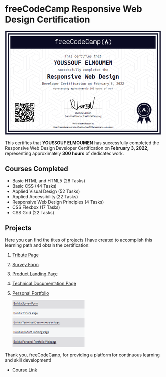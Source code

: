 # freeCodeCamp Responsive Web Design Certification

![freeCodeCamp Responsive Web Design Certification](img/web.PNG)

This certifies that **YOUSSOUF ELMOUMEN** has successfully completed the Responsive Web Design Developer Certification on **February 3, 2022,** representing approximately **300 hours** of dedicated work.

## Courses Completed
- Basic HTML and HTML5 (28 Tasks)
- Basic CSS (44 Tasks)
- Applied Visual Design (52 Tasks)
- Applied Accessibility (22 Tasks)
- Responsive Web Design Principles (4 Tasks)
- CSS Flexbox (17 Tasks)
- CSS Grid (22 Tasks)

## Projects
Here you can find the titles of projects I have created to accomplish this learning path and obtain the certification:

1. [Tribute Page](https://codepen.io/you202a/pen/ZEaOJEz)
2. [Survey Form](https://codepen.io/you202a/pen/KKyMvqP)
3. [Product Landing Page]()
4. [Technical Documentation Page](https://codepen.io/you202a/pen/MWOeOEZ)
5. [Personal Portfolio]()
   
   ![freeCodeCamp Responsive Web Design Certification](img/info.PNG)

Thank you, freeCodeCamp, for providing a platform for continuous learning and skill development!
-   [Course Link](https://www.freecodecamp.org/learn/2022/responsive-web-design/)
